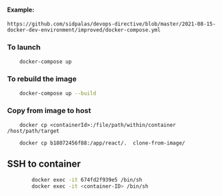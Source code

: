 #### Example:
```
https://github.com/sidpalas/devops-directive/blob/master/2021-08-15-docker-dev-environment/improved/docker-compose.yml
```

### To launch

```sh
    docker-compose up     
```

### To rebuild the image

```sh
    docker-compose up --build  
```



### Copy from image to host
```
    docker cp <containerId>:/file/path/within/container /host/path/target

    docker cp b18072456f88:/app/react/.  clone-from-image/
```


## SSH to container

```sh
        docker exec -it 674fd2f939e5 /bin/sh
        docker exec -it <container-ID> /bin/sh
```